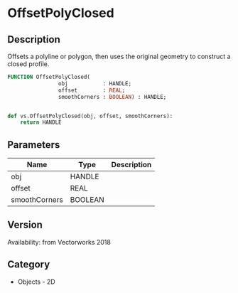 # OffsetPolyClosed

## Description
Offsets a polyline or polygon, then uses the original geometry to construct a closed profile.  

```pascal
FUNCTION OffsetPolyClosed(
				obj           : HANDLE;
				offset        : REAL;
				smoothCorners : BOOLEAN) : HANDLE;
```

```python

def vs.OffsetPolyClosed(obj, offset, smoothCorners):
    return HANDLE
```

## Parameters
|Name|Type|Description|
|---|---|---|
|obj|HANDLE||
|offset|REAL||
|smoothCorners|BOOLEAN||

## Version
Availability: from Vectorworks 2018
## Category
* Objects - 2D

